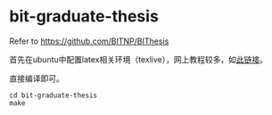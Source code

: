 # bit-graduate-thesis
Refer to https://github.com/BITNP/BIThesis

首先在ubuntu中配置latex相关环境（texlive），网上教程较多，如[此链接](https://blog.csdn.net/grey_csdn/article/details/119881685)。

直接编译即可。
```
cd bit-graduate-thesis
make
```
